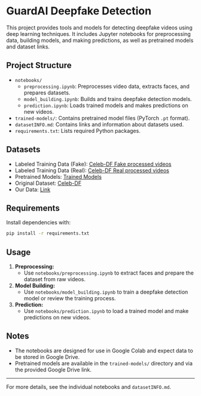# GuardAI Deepfake Detection

This project provides tools and models for detecting deepfake videos using deep learning techniques. It includes Jupyter notebooks for preprocessing data, building models, and making predictions, as well as pretrained models and dataset links.

## Project Structure

- `notebooks/`
  - `preprocessing.ipynb`: Preprocesses video data, extracts faces, and prepares datasets.
  - `model_building.ipynb`: Builds and trains deepfake detection models.
  - `prediction.ipynb`: Loads trained models and makes predictions on new videos.
- `trained-models/`: Contains pretrained model files (PyTorch `.pt` format).
- `datasetINFO.md`: Contains links and information about datasets used.
- `requirements.txt`: Lists required Python packages.

## Datasets

- Labeled Training Data (Fake): [Celeb-DF Fake processed videos](https://drive.google.com/drive/folders/1SxCb_Wr7N4Wsc-uvjUl0i-6PpwYmwN65?usp=sharing)
- Labeled Training Data (Real): [Celeb-DF Real processed videos](https://drive.google.com/drive/folders/1g97v9JoD3pCKA2TxHe8ZLRe4buX2siCQ?usp=sharing)
- Pretrained Models: [Trained Models](https://drive.google.com/drive/folders/1UX8jXUXyEjhLLZ38tcgOwGsZ6XFSLDJ-?usp=sharing)
- Original Dataset: [Celeb-DF](https://github.com/yuezunli/celeb-deepfakeforensics)
- Our Data: [Link](https://drive.google.com/drive/folders/1YphKAEDKx-XwKOZHwEDKTCWzQJ_xVnY_?usp=sharing)

## Requirements

Install dependencies with:

```bash
pip install -r requirements.txt
```

## Usage

1. **Preprocessing:**
   - Use `notebooks/preprocessing.ipynb` to extract faces and prepare the dataset from raw videos.
2. **Model Building:**
   - Use `notebooks/model_building.ipynb` to train a deepfake detection model or review the training process.
3. **Prediction:**
   - Use `notebooks/prediction.ipynb` to load a trained model and make predictions on new videos.

## Notes
- The notebooks are designed for use in Google Colab and expect data to be stored in Google Drive.
- Pretrained models are available in the `trained-models/` directory and via the provided Google Drive link.

---

For more details, see the individual notebooks and `datasetINFO.md`.
